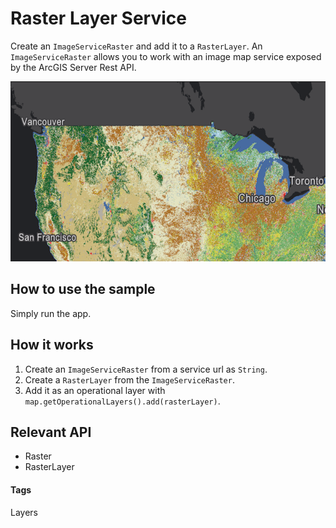 # Raster Layer Service
Create an `ImageServiceRaster` and add it to a `RasterLayer`. An `ImageServiceRaster` allows you to work with an image map service exposed by the ArcGIS Server Rest API.

![Raster Layer Service App](raster-layer-service.png)

## How to use the sample
Simply run the app.

## How it works
1. Create an `ImageServiceRaster` from a service url as `String`.
1. Create a `RasterLayer` from the `ImageServiceRaster`.
1. Add it as an operational layer with `map.getOperationalLayers().add(rasterLayer)`.

## Relevant API
* Raster
* RasterLayer

#### Tags
Layers